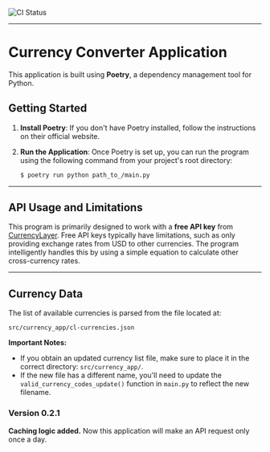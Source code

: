 ![CI Status](https://github.com/AleksJh/currency_converter/actions/workflows/ci.yml/badge.svg?branch=dev)

---

# Currency Converter Application

This application is built using **Poetry**, a dependency management tool for Python.

 Getting Started
---
1.  **Install Poetry**: If you don't have Poetry installed, follow the instructions on their official website.
2.  **Run the Application**: Once Poetry is set up, you can run the program using the following command from your project's root directory:

    ```bash
    $ poetry run python path_to_/main.py
    ```

---

 API Usage and Limitations
---
This program is primarily designed to work with a **free API key** from [CurrencyLayer](https://currencylayer.com/). Free API keys typically have limitations, such as only providing exchange rates from USD to other currencies. The program intelligently handles this by using a simple equation to calculate other cross-currency rates.

---

 Currency Data
---
The list of available currencies is parsed from the file located at:

`src/currency_app/cl-currencies.json`

**Important Notes:**

* If you obtain an updated currency list file, make sure to place it in the correct directory: `src/currency_app/`.
* If the new file has a different name, you'll need to update the `valid_currency_codes_update()` function in `main.py` to reflect the new filename.


### Version 0.2.1

**Caching logic added.** Now this application will make an API request only once a day.
